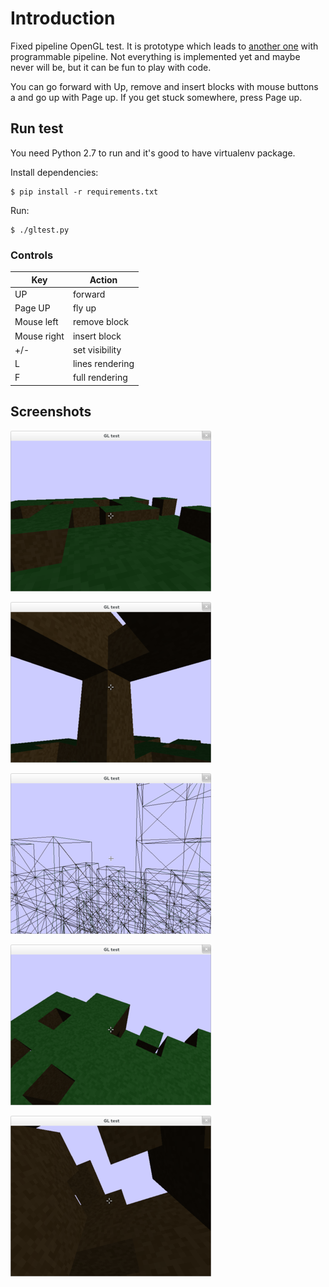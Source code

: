 # Introduction

Fixed pipeline OpenGL test. It is prototype which leads to [another one](https://github.com/dvoraka/pygl-prototype) with programmable pipeline. Not everything is implemented yet and maybe never will be, but it can be fun to play with code.

You can go forward with Up, remove and insert blocks with mouse buttons a and go up with Page up. If you get stuck somewhere, press Page up.


## Run test

You need Python 2.7 to run and it's good to have virtualenv package.

Install dependencies:

```
$ pip install -r requirements.txt
```
Run:
```
$ ./gltest.py
```

### Controls

Key | Action
---|---
UP | forward
Page UP | fly up
Mouse left | remove block
Mouse right | insert block
+/- | set visibility
L | lines rendering
F | full rendering


## Screenshots
![](/imgs/img1-m.png)

![](/imgs/img3-m.png)

![](/imgs/img5-m.png)

![](/imgs/img2-m.png)

![](/imgs/img4-m.png)

